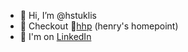 - 👋 Hi, I’m @hstuklis
- 👀 Checkout 🎯[hhp](https://hstuklis.github.io/) (henry's homepoint)
- 💼 I'm on [LinkedIn](https://www.linkedin.com/in/henry-stuklis/)
